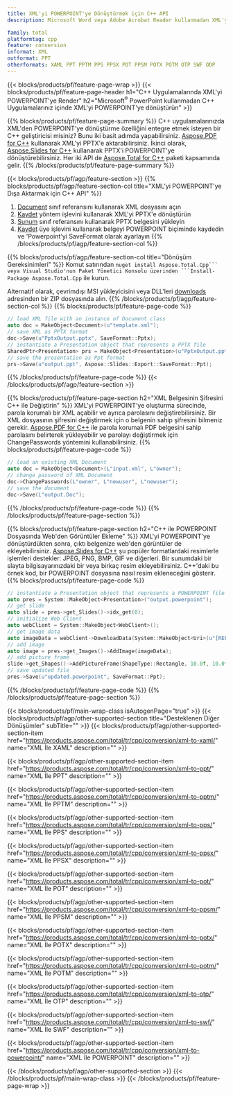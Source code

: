 ```yaml
---
title: XML'yi POWERPOINT'ye Dönüştürmek için C++ API
description: Microsoft Word veya Adobe Acrobat Reader kullanmadan XML'yi C++ aracılığıyla POWERPOINT'ye dönüştürün

family: total
platformtag: cpp
feature: conversion
informat: XML
outformat: PPT
otherformats: XAML PPT PPTM PPS PPSX POT PPSM POTX POTM OTP SWF ODP
---
```

{{< blocks/products/pf/feature-page-wrap >}}
{{< blocks/products/pf/feature-page-header h1="C++ Uygulamalarında XML'yi POWERPOINT'ye Render" h2="Microsoft<sup>&reg;</sup> PowerPoint kullanmadan C++ Uygulamalarınız içinde XML'yi POWERPOINT'ye dönüştürün" >}}

{{% blocks/products/pf/feature-page-summary %}}
C++ uygulamalarınızda XML'den POWERPOINT'ye dönüştürme özelliğini entegre etmek isteyen bir C++ geliştiricisi misiniz? Bunu iki basit adımda yapabilirsiniz. [Aspose.PDF for C++](https://products.aspose.com/pdf/cpp/) kullanarak XML'yi PPTX'e aktarabilirsiniz. İkinci olarak, [Aspose.Slides for C++](https://products.aspose.com/slides/cpp/) kullanarak PPTX'i POWERPOINT'ye dönüştürebilirsiniz. Her iki API de [Aspose.Total for C++](https://products.aspose.com/total/cpp/) paketi kapsamında gelir. 
{{% /blocks/products/pf/feature-page-summary  %}}

{{< blocks/products/pf/agp/feature-section >}}
{{% blocks/products/pf/agp/feature-section-col title="XML'yi POWERPOINT'ye Dışa Aktarmak için C++ API" %}}
1. [Document](https://reference.aspose.com/pdf/cpp/class/aspose.pdf.document) sınıf referansını kullanarak XML dosyasını açın
2. [Kaydet](https://reference.aspose.com/pdf/cpp/class/aspose.pdf.document#a0184df207563187be7df37b8dbe443f6) yöntem işlevini kullanarak XML'yi PPTX'e dönüştürün
3. [Sunum](https://reference.aspose.com/slides/cpp/class/aspose.slides.presentation) sınıf referansını kullanarak PPTX belgesini yükleyin
4. [Kaydet](https://reference.aspose.com/slides/cpp/class/aspose.slides.presentation#afcd59ec697bf05c10f78c3869de2ec9e) üye işlevini kullanarak belgeyi POWERPOINT biçiminde kaydedin ve 'Powerpoint'yi SaveFormat olarak ayarlayın
{{% /blocks/products/pf/agp/feature-section-col %}}

{{% blocks/products/pf/agp/feature-section-col title="Dönüşüm Gereksinimleri" %}}
Komut satırından ``nuget install Aspose.Total.Cpp``` veya Visual Studio'nun Paket Yönetici Konsolu üzerinden ```Install-Package Aspose.Total.Cpp`` ile kurun.

Alternatif olarak, çevrimdışı MSI yükleyicisini veya DLL'leri [downloads](https://releases.aspose.com/total/cpp) adresinden bir ZIP dosyasında alın.
{{% /blocks/products/pf/agp/feature-section-col %}}
{{% blocks/products/pf/feature-page-code %}}

```cpp
// load XML file with an instance of Document class
auto doc = MakeObject<Document>(u"template.xml");
// save XML as PPTX format 
doc->Save(u"PptxOutput.pptx", SaveFormat::Pptx);
// instantiate a Presentation object that represents a PPTX file
SharedPtr<Presentation> prs = MakeObject<Presentation>(u"PptxOutput.pptx");
// save the presentation as Ppt format
prs->Save(u"output.ppt", Aspose::Slides::Export::SaveFormat::Ppt);  
```


{{% /blocks/products/pf/feature-page-code %}}
{{< /blocks/products/pf/agp/feature-section >}}

{{% blocks/products/pf/feature-page-section  h2="XML Belgesinin Şifresini C++ ile Değiştirin" %}}
XML'yi POWERPOINT'ye oluşturma sürecinde, parola korumalı bir XML açabilir ve ayrıca parolasını değiştirebilirsiniz. Bir XML dosyasının şifresini değiştirmek için o belgenin sahip şifresini bilmeniz gerekir. [Aspose.PDF for C++](https://products.aspose.com/pdf/cpp/) ile parola korumalı PDF belgesini sahip parolasını belirterek yükleyebilir ve parolayı değiştirmek için ChangePasswords yöntemini kullanabilirsiniz.
{{% blocks/products/pf/feature-page-code %}}

```cpp
// load an existing XML Document
auto doc = MakeObject<Document>(L"input.xml", L"owner");
// change password of XML Document
doc->ChangePasswords(L"owner", L"newuser", L"newuser");
// save the document
doc->Save(L"output.Doc");
```

{{% /blocks/products/pf/feature-page-code  %}}
{{% /blocks/products/pf/feature-page-section %}}

{{% blocks/products/pf/feature-page-section  h2="C++ ile POWERPOINT Dosyasında Web'den Görüntüler Ekleme" %}}
XML'yi POWERPOINT'ye dönüştürdükten sonra, çıktı belgenize web'den görüntüler de ekleyebilirsiniz. [Aspose.Slides for C++](https://products.aspose.com/slides/cpp/) şu popüler formatlardaki resimlerle işlemleri destekler: JPEG, PNG, BMP, GIF ve diğerleri. Bir sunumdaki bir slayta bilgisayarınızdaki bir veya birkaç resim ekleyebilirsiniz. C++'daki bu örnek kod, bir POWERPOINT dosyasına nasıl resim ekleneceğini gösterir.
{{% blocks/products/pf/feature-page-code %}}

```cpp
// instantiate a Presentation object that represents a POWERPOINT file
auto pres = System::MakeObject<Presentation>("output.powerpoint");
// get slide
auto slide = pres->get_Slides()->idx_get(0);
// initialize Web Client    
auto webClient = System::MakeObject<WebClient>();
// get image data
auto imageData = webClient->DownloadData(System::MakeObject<Uri>(u"[REPLACE WITH URL]"));
// add image
auto image = pres->get_Images()->AddImage(imageData);
// add picture frame
slide->get_Shapes()->AddPictureFrame(ShapeType::Rectangle, 10.0f, 10.0f, 100.0f, 100.0f, image);
// save updated file
pres->Save(u"updated.powerpoint", SaveFormat::Ppt);
```

{{% /blocks/products/pf/feature-page-code  %}}
{{% /blocks/products/pf/feature-page-section %}}

{{< blocks/products/pf/main-wrap-class isAutogenPage="true" >}}
{{< blocks/products/pf/agp/other-supported-section title="Desteklenen Diğer Dönüşümler" subTitle="" >}}
{{< blocks/products/pf/agp/other-supported-section-item href="https://products.aspose.com/total/tr/cpp/conversion/xml-to-xaml/" name="XML İle XAML" description="" >}}

{{< blocks/products/pf/agp/other-supported-section-item href="https://products.aspose.com/total/tr/cpp/conversion/xml-to-ppt/" name="XML İle PPT" description="" >}}

{{< blocks/products/pf/agp/other-supported-section-item href="https://products.aspose.com/total/tr/cpp/conversion/xml-to-pptm/" name="XML İle PPTM" description="" >}}

{{< blocks/products/pf/agp/other-supported-section-item href="https://products.aspose.com/total/tr/cpp/conversion/xml-to-pps/" name="XML İle PPS" description="" >}}

{{< blocks/products/pf/agp/other-supported-section-item href="https://products.aspose.com/total/tr/cpp/conversion/xml-to-ppsx/" name="XML İle PPSX" description="" >}}

{{< blocks/products/pf/agp/other-supported-section-item href="https://products.aspose.com/total/tr/cpp/conversion/xml-to-pot/" name="XML İle POT" description="" >}}

{{< blocks/products/pf/agp/other-supported-section-item href="https://products.aspose.com/total/tr/cpp/conversion/xml-to-ppsm/" name="XML İle PPSM" description="" >}}

{{< blocks/products/pf/agp/other-supported-section-item href="https://products.aspose.com/total/tr/cpp/conversion/xml-to-potx/" name="XML İle POTX" description="" >}}

{{< blocks/products/pf/agp/other-supported-section-item href="https://products.aspose.com/total/tr/cpp/conversion/xml-to-potm/" name="XML İle POTM" description="" >}}

{{< blocks/products/pf/agp/other-supported-section-item href="https://products.aspose.com/total/tr/cpp/conversion/xml-to-otp/" name="XML İle OTP" description="" >}}

{{< blocks/products/pf/agp/other-supported-section-item href="https://products.aspose.com/total/tr/cpp/conversion/xml-to-swf/" name="XML İle SWF" description="" >}}

{{< blocks/products/pf/agp/other-supported-section-item href="https://products.aspose.com/total/tr/cpp/conversion/xml-to-powerpoint/" name="XML İle POWERPOINT" description="" >}}


{{< /blocks/products/pf/agp/other-supported-section >}}
{{< /blocks/products/pf/main-wrap-class >}}
{{< /blocks/products/pf/feature-page-wrap >}}